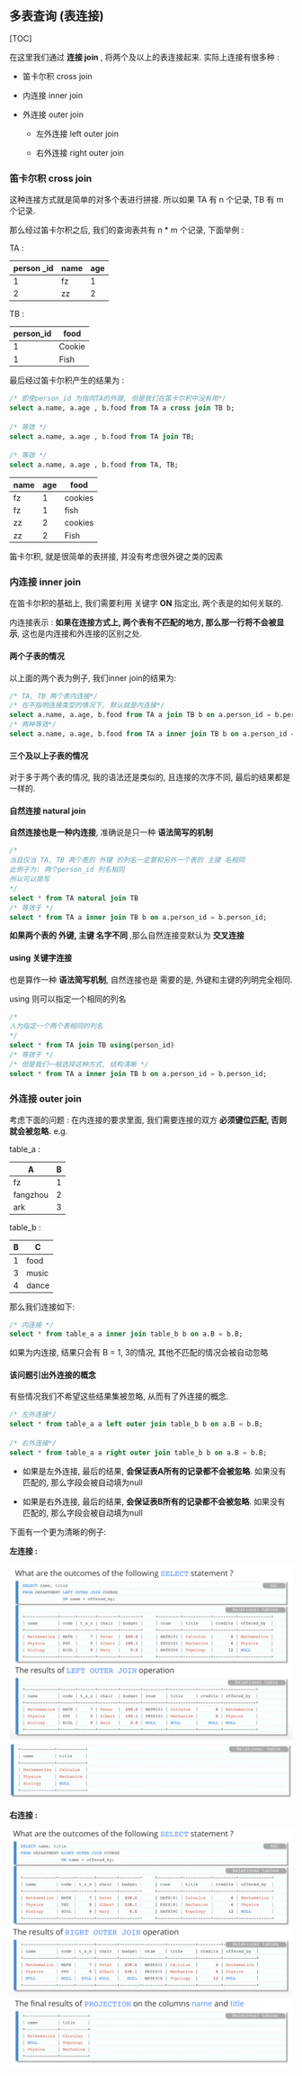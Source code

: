 ## 多表查询 (表连接)

[TOC]

在这里我们通过 **连接 join** , 将两个及以上的表连接起来. 实际上连接有很多种 :

* 笛卡尔积 cross join

* 内连接 inner join

* 外连接 outer join

  * 左外连接 left outer join

  * 右外连接 right outer join




### 笛卡尔积 cross join

这种连接方式就是简单的对多个表进行拼接.  所以如果 TA 有 n 个记录, TB 有 m 个记录.

那么经过笛卡尔积之后, 我们的查询表共有 n * m 个记录, 下面举例 :

TA :

| person _id | name | age  |
| ---------- | ---- | ---- |
| 1          | fz   | 1    |
| 2          | zz   | 2    |

TB :

| person_id | food   |
| --------- | ------ |
| 1         | Cookie |
| 1         | Fish   |

最后经过笛卡尔积产生的结果为 :

~~~sql
/* 即使person_id 为指向TA的外键, 但是我们在笛卡尔积中没有用*/
select a.name, a.age , b.food from TA a cross join TB b;

/* 等效 */
select a.name, a.age , b.food from TA join TB;

/* 等效 */
select a.name, a.age , b.food from TA, TB;
~~~

| name | age  | food    |
| ---- | ---- | ------- |
| fz   | 1    | cookies |
| fz   | 1    | fish    |
| zz   | 2    | cookies |
| zz   | 2    | Fish    |

笛卡尔积, 就是很简单的表拼接, 并没有考虑很外键之类的因素



### 内连接 inner join

在笛卡尔积的基础上, 我们需要利用 关键字 **ON** 指定出, 两个表是的如何关联的. 

内连接表示 : **如果在连接方式上, 两个表有不匹配的地方, 那么那一行将不会被显示**, 这也是内连接和外连接的区别之处.

#### 两个子表的情况

以上面的两个表为例子, 我们inner join的结果为: 

~~~sql
/* TA, TB 两个表内连接*/
/* 在不指明连接类型的情况下, 默认就是内连接*/
select a.name, a.age, b.food from TA a join TB b on a.person_id = b.person_id 
/* 两种等效*/
select a.name, a.age, b.food from TA a inner join TB b on a.person_id = b.person_id
~~~



#### 三个及以上子表的情况

对于多于两个表的情况, 我的语法还是类似的, 且连接的次序不同, 最后的结果都是一样的.



#### 自然连接 natural join

**自然连接也是一种内连接**, 准确说是只一种 **语法简写的机制**

~~~sql
/* 
当且仅当 TA, TB 两个表的 外键 的列名一定要和另外一个表的 主键 名相同
此例子为: 两个person_id 列名相同
所以可以简写
*/
select * from TA natural join TB
/* 等效于 */
select * from TA a inner join TB b on a.person_id = b.person_id;
~~~

**如果两个表的 外键, 主键 名字不同** ,那么自然连接变默认为 **交叉连接**



#### using 关键字连接

也是算作一种 **语法简写机制**, 自然连接也是 需要的是, 外键和主键的列明完全相同. 

using 则可以指定一个相同的列名

~~~sql
/* 
人为指定一个两个表相同的列名
*/
select * from TA join TB using(person_id)
/* 等效于 */
/* 但是我们一般选择这种方式, 结构清晰 */
select * from TA a inner join TB b on a.person_id = b.person_id;
~~~



### 外连接 outer join

考虑下面的问题 : 在内连接的要求里面, 我们需要连接的双方 **必须键位匹配, 否则就会被忽略.**  e.g.

table_a : 

| A        | B    |
| -------- | ---- |
| fz       | 1    |
| fangzhou | 2    |
| ark      | 3    |

table_b :

| B    | C     |
| ---- | ----- |
| 1    | food  |
| 3    | music |
| 4    | dance |

那么我们连接如下:

~~~sql
/* 内连接 */
select * from table_a a inner join table_b b on a.B = b.B;
~~~

如果为内连接, 结果只会有 B = 1, 3的情况, 其他不匹配的情况会被自动忽略

#### 该问题引出外连接的概念

有些情况我们不希望这些结果集被忽略, 从而有了外连接的概念.

~~~sql
/* 左外连接*/
select * from table_a a left outer join table_b b on a.B = b.B;

/* 右外连接*/
select * from table_a a right outer join table_b b on a.B = b.B;
~~~

* 如果是左外连接, 最后的结果, **会保证表A所有的记录都不会被忽略**. 如果没有匹配的, 那么字段会被自动填为null

* 如果是右外连接, 最后的结果, **会保证表B所有的记录都不会被忽略**. 如果没有匹配的, 那么字段会被自动填为null



下面有一个更为清晰的例子:

**左连接 :**

<img src='image/2019-07-18-left-outer-join-1.png' />

<img src='image/2019-07-18-left-outer-join-2.png' />





**右连接 :**

<img src='image/2019-07-18-right-outer-join-1.png' />

<img src='image/2019-07-18-right-outer-join-2.png' />









